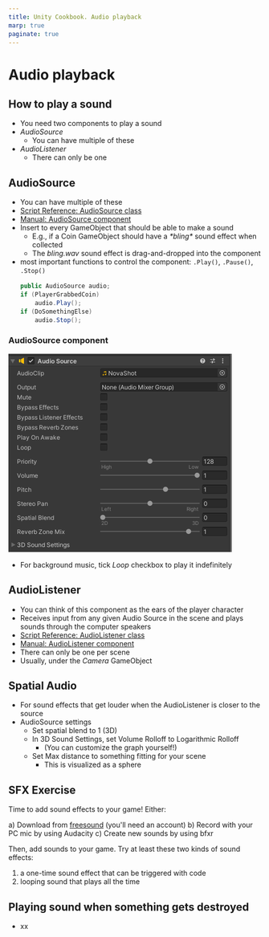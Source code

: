 ```yaml
---
title: Unity Cookbook. Audio playback
marp: true
paginate: true
---
```

<!-- headingDivider: 3 -->
<!-- class: invert -->

# Audio playback

## How to play a sound

* You need two components to play a sound
* *AudioSource*
  * You can have multiple of these
* *AudioListener*
  * There can only be one

## AudioSource

* You can have multiple of these
* [Script Reference: AudioSource class](https://docs.unity3d.com/ScriptReference/AudioSource.html)
* [Manual: AudioSource component](https://docs.unity3d.com/Manual/class-AudioSource.html)
* Insert to every GameObject that should be able to make a sound
  * E.g., if a Coin GameObject should have a *\*bling\** sound effect when collected
  * The *bling.wav* sound effect is drag-and-dropped into the component 
* most important functions to control the component: `.Play()`, `.Pause()`, `.Stop()`
  ```c#
  public AudioSource audio;
  if (PlayerGrabbedCoin)
      audio.Play();
  if (DoSomethingElse)
      audio.Stop();
  ```
### AudioSource component

![](imgs/audio-source.png)

* For background music, tick *Loop* checkbox to play it indefinitely

## AudioListener

* You can think of this component as the ears of the player character
* Receives input from any given Audio Source in the scene and plays sounds through the computer speakers
* [Script Reference: AudioListener class](https://docs.unity3d.com/ScriptReference/AudioListener.html)
* [Manual: AudioListener component](https://docs.unity3d.com/Manual/class-AudioListener.html)
* There can only be one per scene
* Usually, under the *Camera* GameObject

## Spatial Audio

* For sound effects that get louder when the AudioListener is closer to the source 
* AudioSource settings
  * Set spatial blend to 1 (3D)
  * In 3D Sound Settings, set Volume Rolloff to Logarithmic Rolloff
    * (You can customize the graph yourself!)
  * Set Max distance to something fitting for your scene
    * This is visualized as a sphere
<!-- _footer: "[Scott Rowell Video: Unity Spatial Audio](https://www.youtube.com/watch?v=_2BhQN7-bGk)" -->

## SFX Exercise
<!-- _backgroundColor: #29366f -->

Time to add sound effects to your game! Either:

a) Download from [freesound](https://freesound.org/) (you'll need an account)
b) Record with your PC mic by using Audacity
c) Create new sounds by using bfxr

Then, add sounds to your game. Try at least these two kinds of sound effects:

1) a one-time sound effect that can be triggered with code
2) looping sound that plays all the time

## Playing sound when something gets destroyed

* xx